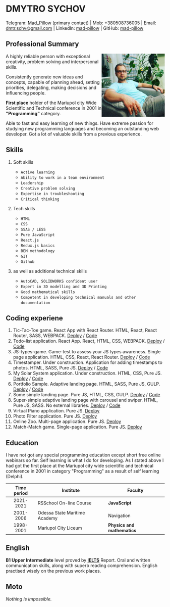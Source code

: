 # **DMYTRO SYCHOV**

Telegram: [Mad_Pillow](https://t.me/Mad_Pillow) (primary contact) \| Mob: +380508736005 \| Email: [dmtr.schv@gmail.com](mailto:dmtr.schv@gmail.com) \| LinkedIn: [mad-pillow](http://www.linkedin.com/in/mad-pillow) \| GitHub: [mad-pillow](https://github.com/mad-pillow)

## **Professional Summary**

<img align="right" src="./images/avatar.jpg" style="width: 200px" />

A highly reliable person with exceptional creativity, problem solving and interpersonal skills.

Consistently generate new ideas and concepts, capable of planning ahead, setting priorities, delegating, making decisions and influencing people.

**First place** holder of the Mariupol city Wide Scientific and Technical conference in 2001 in **"Programming"** category.

Able to fast and easy learning of new things. Have extreme passion for studying new programming languages and becoming an outstanding web developer. Got a lot of valuable skills from a previous experience.

## **Skills**

1. Soft skills

   - `Active learning`
   - `Ability to work in a team environment`
   - `Leadership`
   - `Creative problem solving`
   - `Expertise in troubleshooting`
   - `Critical thinking`

2. Tech skills

   - `HTML`
   - `CSS`
   - `SSAS / LESS`
   - `Pure JavaScript`
   - `React.js`
   - `Redux.js basics`
   - `BEM methodology`
   - `GIT`
   - `Github`

3. as well as additional technical skills
   - `AutoCAD, SOLIDWORKS confident user`
   - `Expert in 3D modelling and 3D Printing`
   - `Good mathematical skills`
   - `Competent in developing technical manuals and other documentation`

## **Coding experiene**

1. Tic-Tac-Toe game. React App with React Router. HTML, React, React Router, SASS, WEBPACK. [Deploy](https://mad-pillow.github.io/tic-tac-toe/) / [Code](https://github.com/mad-pillow/tic-tac-toe/tree/development)
2. Todo-list application. React App. React, HTML, CSS, WEBPACK. [Deploy](https://mad-pillow.github.io/todo-app/) / [Code](https://github.com/mad-pillow/todo-app/tree/development)
3. JS-types-game. Game-test to assess your JS types awareness. Single page application. HTML, CSS, React, React Router. [Deploy](https://mad-pillow.github.io/JS-types-game/#/) / [Code](https://github.com/mad-pillow/JS-types-game)
4. Timestamper. Under construction. Application for adding timestamps to photos. HTML, SASS, Pure JS. [Deploy](https://mad-pillow.github.io/timestamper/) / [Code](https://github.com/mad-pillow/timestamper)
5. My Solar System application. Under construction. HTML, CSS, Pure JS. [Deploy](https://mad-pillow.github.io/my_solar_system/) / [Code](https://github.com/mad-pillow/my_solar_system)
6. Portfolio Sample. Adaptive landing page. HTML, SASS, Pure JS, GULP. [Deploy](https://mad-pillow.github.io/online-portfolio-sample/) / [Code](https://github.com/mad-pillow/online-portfolio-sample)
7. Some simple landing page. Pure JS, HTML, CSS, GULP. [Deploy](https://mad-pillow.github.io/vestibulum/) / [Code](https://github.com/mad-pillow/vestibulum)
8. Super-simple adaptive landing page with carousel and swiper. HTML, Pure JS, SASS. No external libraries. [Deploy](https://mad-pillow.github.io/wildlife/) / [Code](https://github.com/mad-pillow/wildlife)
9. Virtual Piano application. Pure JS. [Deploy](https://rolling-scopes-school.github.io/mad-pillow-JSFE2021Q1/virtual-piano)
10. Photo Filter application. Pure JS. [Deploy](https://rolling-scopes-school.github.io/mad-pillow-JSFE2021Q1/photo-filter)
11. Online Zoo. Multi-page application. Pure JS. [Deploy](https://rolling-scopes-school.github.io/mad-pillow-JSFE2021Q1/online-zoo)
12. Match-Match game. Single-page application. Pure JS. [Deploy](https://rolling-scopes-school.github.io/mad-pillow-JSFE2021Q1/match-match-game/#)

## **Education**

I have not got any special programming education except short free online webinars so far. Self learning is what I do for developing. As I stated above I had got the first place at the Mariupol city wide scientific and technical conference in 2001 in category "Programming" as a result of self learning (Delphi).

| Time period | Institute                     | Faculty                     |
| :---------: | ----------------------------- | --------------------------- |
|  2021-2021  | RSSchool On-line Course       | **JavaScript**              |
|  2001-2006  | Odessa State Maritime Academy | Navigation                  |
|  1998-2001  | Mariupol City Liceum          | **Physics and mathematics** |

## **English**

**B1 Upper Intermediate** level proved by **[IELTS](https://www.ielts.org/)** Report. Oral and written communication
skills, along with superb reading comprehension. English practised wisely on the previous work places.

## **Moto**

_Nothing is impossible._

